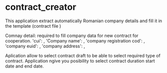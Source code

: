 # contract_creator
This application extract automatically Romanian company details and fill it in the template (contract file )


Comnay detail: required to fill company data for new contract for cooperation.
    'cui': ,
    'Company name': ,
    'company registration cod': ,
    'company euid': ,
    'company address': ,

Aplication allow to select contract draft to be able to select required type of contract.
Application ngive you posibility to select contract duration start date and end date.


    
